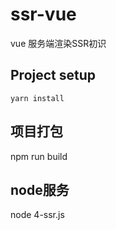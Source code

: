 # ssr-vue
vue 服务端渲染SSR初识
## Project setup
```
yarn install
```
## 项目打包
npm run build

## node服务
node 4-ssr.js
